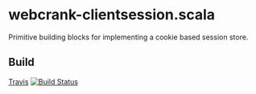 webcrank-clientsession.scala
============================

Primitive building blocks for implementing a cookie based session store.

Build
-----

[Travis](https://travis-ci.org/webcrank/webcrank-clientsession.scala) [![Build Status](https://travis-ci.org/webcrank/webcrank-clientsession.scala.png)](https://travis-ci.org/webcrank/webcrank-clientsession.scala)
